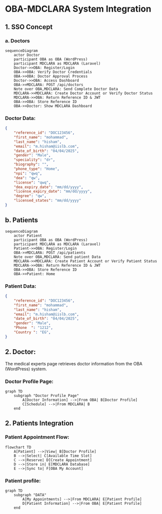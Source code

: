# OBA-MDCLARA System Integration

## 1. SSO Concept
### a. Doctors

```mermaid
sequenceDiagram
    actor Doctor
    participant OBA as OBA (WordPress)
    participant MDCLARA as MDCLARA (Laravel)
    Doctor->>OBA: Register/Login
    OBA->>OBA: Verify Doctor Credentials
    OBA->>OBA: Doctor Approval Process
    Doctor->>OBA: Access Dashboard
    OBA->>MDCLARA: POST /api/doctors
    Note over OBA,MDCLARA: Send Complete Doctor Data
    MDCLARA->>MDCLARA: Create Doctor Account or Verify Doctor Status 
    MDCLARA->>OBA: Return Reference ID & JWT
    OBA->>OBA: Store Reference ID
    OBA->>Doctor: Show MDCLARA Dashboard

```
### Doctor Data:

```json
{
    "reference_id": "DOC123456",
    "first_name": "mohammad",
    "last_name": "hisham",
    "email": "m.hisham@iislb.com",
    "date_of_birth": "04/04/2025",
    "gender": "Male",
    "speciality": "dr",
    "biography": "",
    "phone_type": "Home",
    "npi": "qwq",
    "dea": "qw",
    "license": "qwq",
    "dea_expiry_date": "mm/dd/yyyy",
    "license_expiry_date": "mm/dd/yyyy",
    "degree": "qw",
    "licensed_states": "mm/dd/yyyy"
}
```
## b. Patients  

```mermaid
sequenceDiagram
    actor Patient
    participant OBA as OBA (WordPress)
    participant MDCLARA as MDCLARA (Laravel)
    Patient->>OBA: Register/Login
    OBA->>MDCLARA: POST /api/patients
    Note over OBA,MDCLARA: Send patient Data
    MDCLARA->>MDCLARA: Create Patient Account or Verify Patient Status 
    MDCLARA->>OBA: Return Reference ID & JWT
    OBA->>OBA: Store Reference ID
    OBA->>Patient: Home

```
### Patient Data:

```json
{
    "reference_id": "DOC123456",
    "first_name": "mohammad",
    "last_name": "hisham",
    "email": "m.hisham@iislb.com",
    "date_of_birth": "04/04/2025",
    "gender": "Male",
    "Phone  ": "1212",
    "Country ": "EG",
}
```




## 2. Doctor:
The medical experts page retrieves doctor information from the OBA (WordPress) system.

### Doctor Profile Page:


```mermaid
graph TD
    subgraph "Doctor Profile Page"
        A[Doctor Information] -->|From OBA| B[Doctor Profile]
        C[Schedule] -->|From MDCLARA| B
    end
```

## 2. Patients Integration


### Patient Appointment Flow:

```mermaid
flowchart TD
    A[Patient] -->|View| B[Doctor Profile]
    B -->|Select| C[Available Time Slot]
    C -->|Reserve| D[Create Appointment]
    D -->|Store in| E[MDCLARA Database]
    E -->|Sync to| F[OBA My Account]
```

### Patient profile:

```mermaid
graph TD
    subgraph "DATA"
        A[My Appointments] -->|From MDCLARA| E[Patient Profile]
        D[Patient Information] -->|From OBA| E[Patient Profile]
    end
```
